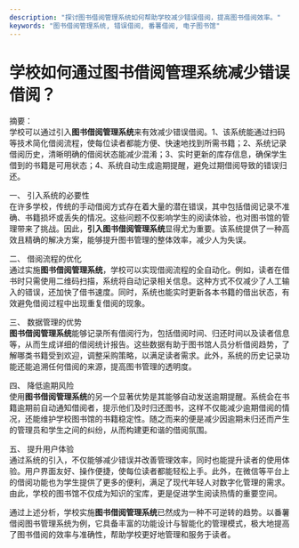 ```yaml
---
description: "探讨图书借阅管理系统如何帮助学校减少错误借阅，提高图书借阅效率。"
keywords: "图书借阅管理系统, 错误借阅, 番薯借阅, 电子图书馆"
---
```

# 学校如何通过图书借阅管理系统减少错误借阅？

摘要：  
学校可以通过引入**图书借阅管理系统**来有效减少错误借阅。1、该系统能通过扫码等技术简化借阅流程，使每位读者都能方便、快速地找到所需书籍；2、系统记录借阅历史，清晰明确的借阅状态能减少混淆；3、实时更新的库存信息，确保学生借到的书籍是可用状态；4、系统自动生成逾期提醒，避免过期借阅导致的错误归还。

一、 引入系统的必要性  
在许多学校，传统的手动借阅方式存在着大量的潜在错误，其中包括借阅记录不准确、书籍损坏或丢失的情况。这些问题不仅影响学生的阅读体验，也对图书馆的管理带来了挑战。因此，**引入图书借阅管理系统**显得尤为重要。该系统提供了一种高效且精确的解决方案，能够提升图书管理的整体效率，减少人为失误。

二、 借阅流程的优化  
通过实施**图书借阅管理系统**，学校可以实现借阅流程的全自动化。例如，读者在借书时只需使用二维码扫描，系统将自动记录相关信息。这种方式不仅减少了人工输入的错误，还加快了借书速度。同时，系统也能实时更新各本书籍的借出状态，有效避免借阅过程中出现重复借阅的现象。

三、 数据管理的优势  
**图书借阅管理系统**能够记录所有借阅行为，包括借阅时间、归还时间以及读者信息等，从而生成详细的借阅统计报告。这些数据有助于图书馆人员分析借阅趋势，了解哪类书籍受到欢迎，调整采购策略，以满足读者需求。此外，系统的历史记录功能还能追溯任何借阅的来源，提高图书管理的透明度。

四、 降低逾期风险  
使用**图书借阅管理系统**的另一个显著优势是其能够自动发送逾期提醒。系统会在书籍逾期前自动通知借阅者，提示他们及时归还图书，这样不仅能减少逾期借阅的情况，还能维护学校图书馆的书籍稳定性。随之而来的便是减少因逾期未归还而产生的管理员和学生之间的纠纷，从而构建更和谐的借阅氛围。

五、 提升用户体验  
通过系统的引入，不仅能够减少错误并改善管理效率，同时也能提升读者的使用体验。用户界面友好、操作便捷，使每位读者都能轻松上手。此外，在微信等平台上的借阅功能也为学生提供了更多的便利，满足了现代年轻人对数字化管理的需求。由此，学校的图书馆不仅成为知识的宝库，更是促进学生阅读热情的重要空间。

通过上述分析，学校实施**图书借阅管理系统**已然成为一种不可逆转的趋势。以番薯借阅图书管理系统为例，它具备丰富的功能设计与智能化的管理模式，极大地提高了图书借阅的效率与准确性，帮助学校更好地管理和服务于读者。
